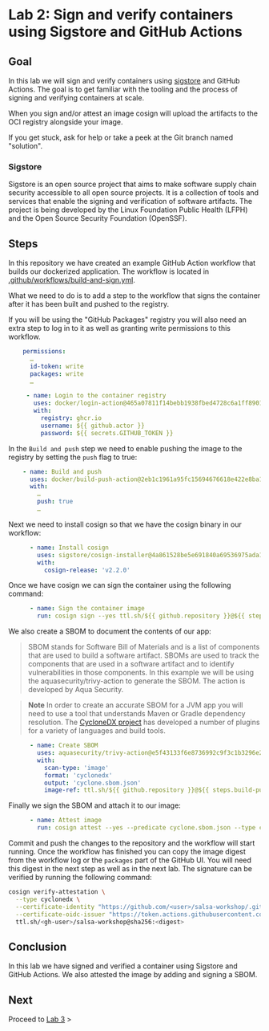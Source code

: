 # Lab 2: Sign and verify containers using Sigstore and GitHub Actions

## Goal

In this lab we will sign and verify containers using [sigstore](https://sigstore.dev/) and GitHub Actions. The goal is to get familiar with the tooling and the process of signing and verifying containers at scale.

When you sign and/or attest an image cosign will upload the artifacts to the OCI registry alongside your image.

If you get stuck, ask for help or take a peek at the Git branch named "solution".

### Sigstore

Sigstore is an open source project that aims to make software supply chain security accessible to all open source projects. It is a collection of tools and services that enable the signing and verification of software artifacts. The project is being developed by the Linux Foundation Public Health (LFPH) and the Open Source Security Foundation (OpenSSF).

## Steps

In this repository we have created an example GitHub Action workflow that builds our dockerized application. The workflow is located in [.github/workflows/build-and-sign.yml](.github/workflows/main.yaml).

What we need to do is to add a step to the workflow that signs the container after it has been built and pushed to the registry.

If you will be using the "GitHub Packages" registry you will also need an extra step to log in to it as well as granting write permissions to this workflow.

```yaml
    permissions:
      …
      id-token: write
      packages: write
      …
```

```yaml
     - name: Login to the container registry
       uses: docker/login-action@465a07811f14bebb1938fbed4728c6a1ff8901fc # ratchet:docker/login-action@v2
       with:
         registry: ghcr.io
         username: ${{ github.actor }}
         password: ${{ secrets.GITHUB_TOKEN }}
```

In the `Build and push` step we need to enable pushing the image to the registry by setting the `push` flag to true:

```yaml
    - name: Build and push
      uses: docker/build-push-action@2eb1c1961a95fc15694676618e422e8ba1d63825 # ratchet:docker/build-push-action@v4
      with:
        …
        push: true
        …
```

Next we need to install cosign so that we have the cosign binary in our workflow:

```yaml
      - name: Install cosign
        uses: sigstore/cosign-installer@4a861528be5e691840a69536975ada1d4c30349d # ratchet:sigstore/cosign-installer@main
        with:
          cosign-release: 'v2.2.0'
```

Once we have cosign we can sign the container using the following command:

```yaml
      - name: Sign the container image
        run: cosign sign --yes ttl.sh/${{ github.repository }}@${{ steps.build-push.outputs.digest }}
```

We also create a SBOM to document the contents of our app:

> SBOM stands for Software Bill of Materials and is a list of components that are used to build a software artifact. SBOMs are used to track the components that are used in a software artifact and to identify vulnerabilities in those components.
> In this example we will be using the aquasecurity/trivy-action to generate the SBOM. The action is developed by Aqua Security.

> **Note**
> In order to create an accurate SBOM for a JVM app you will need to use a tool that understands Maven or Gradle dependency resolution. The [CycloneDX project](https://github.com/CycloneDX) has developed a number of plugins for a variety of languages and build tools.

```yaml
      - name: Create SBOM
        uses: aquasecurity/trivy-action@e5f43133f6e8736992c9f3c1b3296e24b37e17f2 # ratchet:aquasecurity/trivy-action@master
        with:
          scan-type: 'image'
          format: 'cyclonedx'
          output: 'cyclone.sbom.json'
          image-ref: ttl.sh/${{ github.repository }}@${{ steps.build-push.outputs.digest }}
```

Finally we sign the SBOM and attach it to our image:

```yaml
      - name: Attest image
        run: cosign attest --yes --predicate cyclone.sbom.json --type cyclonedx ttl.sh/${{ github.repository }}@${{ steps.build-push.outputs.digest }}
```

Commit and push the changes to the repository and the workflow will start running.
Once the workflow has finished you can copy the image digest from the workflow log or the `packages` part of the GitHub UI. You will need this digest in the next step as well as in the next lab.
The signature can be verified by running the following command:

```bash
cosign verify-attestation \
  --type cyclonedx \
  --certificate-identity "https://github.com/<user>/salsa-workshop/.github/workflows/main.yaml@refs/heads/main" \
  --certificate-oidc-issuer "https://token.actions.githubusercontent.com" \
  ttl.sh/<gh-user>/salsa-workshop@sha256:<digest>
```

## Conclusion

In this lab we have signed and verified a container using Sigstore and GitHub Actions. We also attested the image by adding and signing a SBOM.

## Next

Proceed to [Lab 3](../lab-3/README.md) >
